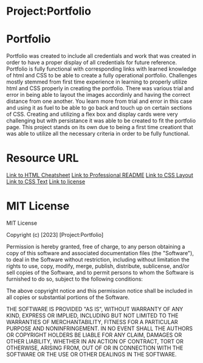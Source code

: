 # Project:Portfolio

# Portfolio 
 Portfolio was created to include all credentials and work that was created in order to have a proper display of all credentials for future reference. Portfolio is fully functional with corresponding links with learned knowledge of html and CSS to be able to create a fully operational portfolio. Challenges mostly stemmed from first time experience in learning to properly utilize html and CSS properly in creating the portfolio. There was various trial and error in being able to layout the images accordinly and having the correct distance from one another. You learn more from trial and error in this case and using it as fuel to be able to go back and touch up on certain sections of CSS. Creating and utilizing a flex box and display cards were very challenging but with persistance it was able to be created to fit the portfolio page. This project stands on its own due to being a first time creationt that was able to utilize all the necessary criteria in order to be fully functional.











# Resource URL
[Link to HTML Cheatsheet](https://coding-boot-camp.github.io/full-stack/html/html-cheatsheet)
[Link to Professional README](https://coding-boot-camp.github.io/full-stack/github/professional-readme-guide)
[Link to CSS Layout](https://www.w3schools.com/css/css_website_layout.asp)
[Link to CSS Text](https://www.w3schools.com/css/css_text.asp)
[Link to license](https://choosealicense.com/licenses/mit/)


# MIT License

MIT License

Copyright (c) [2023] [Project:Portfolio]

Permission is hereby granted, free of charge, to any person obtaining a copy
of this software and associated documentation files (the "Software"), to deal
in the Software without restriction, including without limitation the rights
to use, copy, modify, merge, publish, distribute, sublicense, and/or sell
copies of the Software, and to permit persons to whom the Software is
furnished to do so, subject to the following conditions:

The above copyright notice and this permission notice shall be included in all
copies or substantial portions of the Software.

THE SOFTWARE IS PROVIDED "AS IS", WITHOUT WARRANTY OF ANY KIND, EXPRESS OR
IMPLIED, INCLUDING BUT NOT LIMITED TO THE WARRANTIES OF MERCHANTABILITY,
FITNESS FOR A PARTICULAR PURPOSE AND NONINFRINGEMENT. IN NO EVENT SHALL THE
AUTHORS OR COPYRIGHT HOLDERS BE LIABLE FOR ANY CLAIM, DAMAGES OR OTHER
LIABILITY, WHETHER IN AN ACTION OF CONTRACT, TORT OR OTHERWISE, ARISING FROM,
OUT OF OR IN CONNECTION WITH THE SOFTWARE OR THE USE OR OTHER DEALINGS IN THE
SOFTWARE.